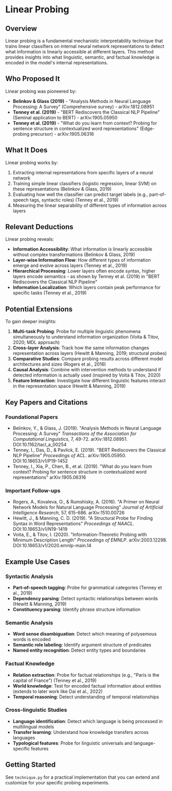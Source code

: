 # Linear Probing

## Overview

Linear probing is a fundamental mechanistic interpretability technique that trains linear classifiers on internal neural network representations to detect what information is linearly accessible at different layers. This method provides insights into what linguistic, semantic, and factual knowledge is encoded in the model's internal representations.

## Who Proposed It

Linear probing was pioneered by:
- **Belinkov & Glass (2019)** - "Analysis Methods in Neural Language Processing: A Survey" (Comprehensive survey) - arXiv:1812.08951
- **Tenney et al. (2019)** - "BERT Rediscovers the Classical NLP Pipeline" (Seminal application to BERT) - arXiv:1905.05950
- **Tenney et al. (2019)** - "What do you learn from context? Probing for sentence structure in contextualized word representations" (Edge-probing precursor) - arXiv:1905.06316

## What It Does

Linear probing works by:
1. Extracting internal representations from specific layers of a neural network
2. Training simple linear classifiers (logistic regression, linear SVM) on these representations (Belinkov & Glass, 2019)
3. Evaluating how well the classifier can predict target labels (e.g., part-of-speech tags, syntactic roles) (Tenney et al., 2019)
4. Measuring the linear separability of different types of information across layers

## Relevant Deductions

Linear probing reveals:
- **Information Accessibility**: What information is linearly accessible without complex transformations (Belinkov & Glass, 2019)
- **Layer-wise Information Flow**: How different types of information emerge and evolve across layers (Tenney et al., 2019)
- **Hierarchical Processing**: Lower layers often encode syntax, higher layers encode semantics - as shown by Tenney et al. (2019) in "BERT Rediscovers the Classical NLP Pipeline"
- **Information Localization**: Which layers contain peak performance for specific tasks (Tenney et al., 2019)

##  Potential Extensions

To gain deeper insights:
1. **Multi-task Probing**: Probe for multiple linguistic phenomena simultaneously to understand information organization (Voita & Titov, 2020; MDL approach)
2. **Cross-layer Analysis**: Track how the same information changes representation across layers (Hewitt & Manning, 2019; structural probes)
3. **Comparative Studies**: Compare probing results across different model architectures and sizes (Rogers et al., 2016)
4. **Causal Analysis**: Combine with intervention methods to understand if detected information is actually used (inspired by Voita & Titov, 2020)
5. **Feature Interaction**: Investigate how different linguistic features interact in the representation space (Hewitt & Manning, 2019)

## Key Papers and Citations

### Foundational Papers
- Belinkov, Y., & Glass, J. (2019). "Analysis Methods in Neural Language Processing: A Survey" *Transactions of the Association for Computational Linguistics*, 7, 49-72. arXiv:1812.08951. DOI:10.1162/tacl_a_00254
- Tenney, I., Das, D., & Pavlick, E. (2019). "BERT Rediscovers the Classical NLP Pipeline" *Proceedings of ACL*. arXiv:1905.05950. DOI:10.18653/v1/P19-1452
- Tenney, I., Xia, P., Chen, B., et al. (2019). "What do you learn from context? Probing for sentence structure in contextualized word representations" arXiv:1905.06316

### Important Follow-ups
- Rogers, A., Kovaleva, O., & Rumshisky, A. (2016). "A Primer on Neural Network Models for Natural Language Processing" *Journal of Artificial Intelligence Research*, 57, 615-686. arXiv:1510.00726
- Hewitt, J., & Manning, C. D. (2019). "A Structural Probe for Finding Syntax in Word Representations" *Proceedings of NAACL*. DOI:10.18653/v1/N19-1419
- Voita, E., & Titov, I. (2020). "Information-Theoretic Probing with Minimum Description Length" *Proceedings of EMNLP*. arXiv:2003.12298. DOI:10.18653/v1/2020.emnlp-main.14

## Example Use Cases

### Syntactic Analysis
- **Part-of-speech tagging**: Probe for grammatical categories (Tenney et al., 2019)
- **Dependency parsing**: Detect syntactic relationships between words (Hewitt & Manning, 2019)
- **Constituency parsing**: Identify phrase structure information

### Semantic Analysis
- **Word sense disambiguation**: Detect which meaning of polysemous words is encoded
- **Semantic role labeling**: Identify argument structure of predicates
- **Named entity recognition**: Detect entity types and boundaries

### Factual Knowledge
- **Relation extraction**: Probe for factual relationships (e.g., "Paris is the capital of France") (Tenney et al., 2019)
- **World knowledge**: Test for encoded factual information about entities (extends to later work like Dai et al., 2022)
- **Temporal reasoning**: Detect understanding of temporal relationships

### Cross-linguistic Studies
- **Language identification**: Detect which language is being processed in multilingual models
- **Transfer learning**: Understand how knowledge transfers across languages
- **Typological features**: Probe for linguistic universals and language-specific features

## Getting Started

See `technique.py` for a practical implementation that you can extend and customize for your specific probing experiments.
